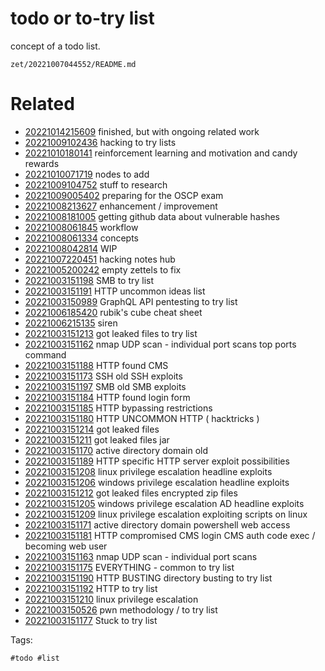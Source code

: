 # todo or to-try list

concept of a todo list.

` zet/20221007044552/README.md `

# Related

- [20221014215609](/zet/20221014215609/README.md) finished, but with ongoing related work
- [20221009102436](/zet/20221009102436/README.md) hacking to try lists
- [20221010180141](/zet/20221010180141/README.md) reinforcement learning and motivation and candy rewards
- [20221010071719](/zet/20221010071719/README.md) nodes to add
- [20221009104752](/zet/20221009104752/README.md) stuff to research
- [20221009005402](/zet/20221009005402/README.md) preparing for the OSCP exam
- [20221008213627](/zet/20221008213627/README.md) enhancement / improvement
- [20221008181005](/zet/20221008181005/README.md) getting github data about vulnerable hashes
- [20221008061845](/zet/20221008061845/README.md) workflow
- [20221008061334](/zet/20221008061334/README.md) concepts
- [20221008042814](/zet/20221008042814/README.md) WIP
- [20221007220451](/zet/20221007220451/README.md) hacking notes hub
- [20221005200242](/zet/20221005200242/README.md) empty zettels to fix
- [20221003151198](/zet/20221003151198/README.md) SMB to try list
- [20221003151191](/zet/20221003151191/README.md) HTTP uncommon ideas list
- [20221003150989](/zet/20221003150989/README.md) GraphQL API pentesting to try list
- [20221006185420](/zet/20221006185420/README.md) rubik's cube cheat sheet
- [20221006215135](/zet/20221006215135/README.md) siren
- [20221003151213](/zet/20221003151213/README.md) got leaked files to try list
- [20221003151162](/zet/20221003151162/README.md) nmap UDP scan - individual port scans top ports command
- [20221003151188](/zet/20221003151188/README.md) HTTP found CMS
- [20221003151173](/zet/20221003151173/README.md) SSH old SSH exploits
- [20221003151197](/zet/20221003151197/README.md) SMB old SMB exploits
- [20221003151184](/zet/20221003151184/README.md) HTTP found login form
- [20221003151185](/zet/20221003151185/README.md) HTTP bypassing restrictions
- [20221003151180](/zet/20221003151180/README.md) HTTP UNCOMMON HTTP ( hacktricks )
- [20221003151214](/zet/20221003151214/README.md) got leaked files
- [20221003151211](/zet/20221003151211/README.md) got leaked files jar
- [20221003151170](/zet/20221003151170/README.md) active directory domain old
- [20221003151189](/zet/20221003151189/README.md) HTTP specific HTTP server exploit possibilities
- [20221003151208](/zet/20221003151208/README.md) linux privilege escalation headline exploits
- [20221003151206](/zet/20221003151206/README.md) windows privilege escalation headline exploits
- [20221003151212](/zet/20221003151212/README.md) got leaked files encrypted zip files
- [20221003151205](/zet/20221003151205/README.md) windows privilege escalation AD headline exploits
- [20221003151209](/zet/20221003151209/README.md) linux privilege escalation exploiting scripts on linux
- [20221003151171](/zet/20221003151171/README.md) active directory domain powershell web access
- [20221003151181](/zet/20221003151181/README.md) HTTP compromised CMS login CMS auth code exec / becoming web user
- [20221003151163](/zet/20221003151163/README.md) nmap UDP scan - individual port scans
- [20221003151175](/zet/20221003151175/README.md) EVERYTHING - common to try list
- [20221003151190](/zet/20221003151190/README.md) HTTP BUSTING directory busting to try list
- [20221003151192](/zet/20221003151192/README.md) HTTP to try list
- [20221003151210](/zet/20221003151210/README.md) linux privilege escalation
- [20221003150526](/zet/20221003150526/README.md) pwn methodology / to try list
- [20221003151177](/zet/20221003151177/README.md) Stuck to try list

Tags:

    #todo #list 
